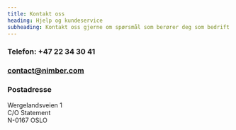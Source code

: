 ```yaml
---
title: Kontakt oss
heading: Hjelp og kundeservice
subheading: Kontakt oss gjerne om spørsmål som berører deg som bedrift.
---
```

### Telefon: +47 22 34 30 41

### contact@nimber.com

### Postadresse

Wergelandsveien 1\
C/O Statement\
N-0167 OSLO